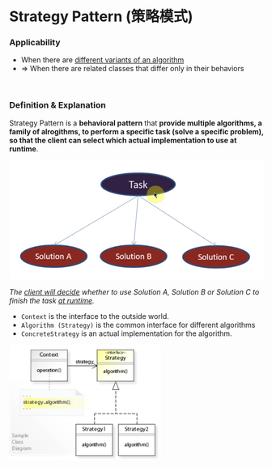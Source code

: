 # Strategy Pattern (策略模式)

### Applicability

* When there are <u>different variants of an algorithm</u>
* => When there are related classes that differ only in their behaviors

<br>

### Definition & Explanation

Strategy Pattern is a **behavioral pattern** that **provide multiple algorithms, a family of alrogithms, to perform a specific task (solve a specific problem), so that the client can select which actual implementation to use at runtime**.

<img src="https://github.com/Ziang-Lu/Design-Patterns/blob/master/4-Behavioral%20Patterns/1-Strategy%20Pattern/strategy_pattern_concept.png?raw=true" width="600px">

*The <u>client will decide</u> whether to use Solution A, Solution B or Solution C to finish the task <u>at runtime</u>.*

* `Context` is the interface to the outside world.
* `Algorithm (Strategy)` is the common interface for different algorithms
* `ConcreteStrategy` is an actual implementation for the algorithm.

<img src="https://github.com/Ziang-Lu/Design-Patterns/blob/master/4-Behavioral%20Patterns/1-Strategy%20Pattern/strategy_pattern.png?raw=true" width="300px">

